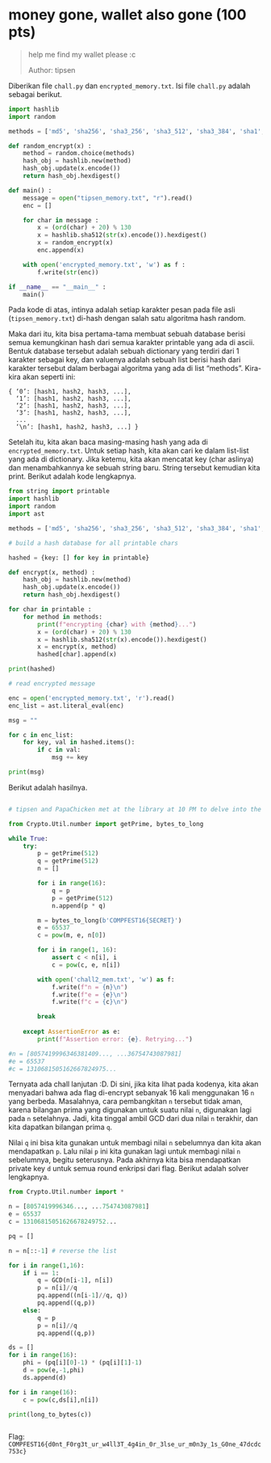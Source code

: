 # money gone, wallet also gone (100 pts)

> help me find my wallet please :c
>
> Author: tipsen

Diberikan file `chall.py` dan `encrypted_memory.txt`. Isi file `chall.py` adalah sebagai berikut.

```python
import hashlib
import random

methods = ['md5', 'sha256', 'sha3_256', 'sha3_512', 'sha3_384', 'sha1', 'sha384', 'sha3_224', 'sha512', 'sha224']

def random_encrypt(x) :
    method = random.choice(methods)
    hash_obj = hashlib.new(method)
    hash_obj.update(x.encode())
    return hash_obj.hexdigest()

def main() :
    message = open("tipsen_memory.txt", "r").read()
    enc = []

    for char in message :
        x = (ord(char) + 20) % 130
        x = hashlib.sha512(str(x).encode()).hexdigest()
        x = random_encrypt(x)
        enc.append(x)

    with open('encrypted_memory.txt', 'w') as f :
        f.write(str(enc))

if __name__ == "__main__" :
    main()
```

Pada kode di atas, intinya adalah setiap karakter pesan pada file asli (`tipsen_memory.txt`) di-hash dengan salah satu algoritma hash random.

Maka dari itu, kita bisa pertama-tama membuat sebuah database berisi semua kemungkinan hash dari semua karakter printable yang ada di ascii. Bentuk database tersebut adalah sebuah dictionary yang terdiri dari 1 karakter sebagai key, dan valuenya adalah sebuah list berisi hash dari karakter tersebut dalam berbagai algoritma yang ada di list “methods”. Kira-kira akan seperti ini:

```
{ ‘0’: [hash1, hash2, hash3, ...],
  ‘1’: [hash1, hash2, hash3, ...],
  ‘2’: [hash1, hash2, hash3, ...],
  ‘3’: [hash1, hash2, hash3, ...],
  ...
  ‘\n’: [hash1, hash2, hash3, ...] }
```

Setelah itu, kita akan baca masing-masing hash yang ada di `encrypted_memory.txt`. Untuk setiap hash, kita akan cari ke dalam list-list yang ada di dictionary. Jika ketemu, kita akan mencatat key (char aslinya) dan menambahkannya ke sebuah string baru. String tersebut kemudian kita print. Berikut adalah kode lengkapnya.

```python
from string import printable
import hashlib
import random
import ast

methods = ['md5', 'sha256', 'sha3_256', 'sha3_512', 'sha3_384', 'sha1', 'sha384', 'sha3_224', 'sha512', 'sha224'][::-1]

# build a hash database for all printable chars

hashed = {key: [] for key in printable}

def encrypt(x, method) :
    hash_obj = hashlib.new(method)
    hash_obj.update(x.encode())
    return hash_obj.hexdigest()

for char in printable :
    for method in methods:
    	print(f"encrypting {char} with {method}...")
    	x = (ord(char) + 20) % 130
    	x = hashlib.sha512(str(x).encode()).hexdigest()
    	x = encrypt(x, method)
    	hashed[char].append(x)

print(hashed)

# read encrypted message

enc = open('encrypted_memory.txt', 'r').read()
enc_list = ast.literal_eval(enc)

msg = ""

for c in enc_list:
	for key, val in hashed.items():
		if c in val:
			msg += key

print(msg)
```

Berikut adalah hasilnya.

<figure><img src="https://lh7-rt.googleusercontent.com/docsz/AD_4nXd_pOFM4teci0wSkSXDthhCM-qIuly_VUIx6AB4Mr79y7iJvn9zbQUuuv0wu2K8ihAVUWv6nMrk7UsEm1qEkv_OiwfUeqRv0EvymRmIgScyub7dWq4r3qBNZ8rUgF5wvjpSD8CWpEcdA8ESqgSnkl9jTrRU?key=ndfxH1b3fpmazlbRgIkT3Q" alt=""><figcaption></figcaption></figure>

```python
# tipsen and PapaChicken met at the library at 10 PM to delve into the intricacies of CTF challenges over cups of steaming coffee. As they wrapped up their discussion, ready to head home, PapaChicken realized his wallet was nowhere to be found. Panic turned into curiosity as they examined the scene like seasoned cryptographers. The missing wallet wasn't just an inconvenience but a cryptic puzzle waiting to be decrypted, challenging them to apply their CTF skills to unravel the mystery of its disappearance in the late-night library labyrinth. Solve this to help PapaChicken find his wallet :c

from Crypto.Util.number import getPrime, bytes_to_long

while True:
    try:
        p = getPrime(512)
        q = getPrime(512)
        n = []

        for i in range(16):
            q = p
            p = getPrime(512)
            n.append(p * q)

        m = bytes_to_long(b'COMPFEST16{SECRET}')
        e = 65537
        c = pow(m, e, n[0])

        for i in range(1, 16):
            assert c < n[i], i
            c = pow(c, e, n[i])

        with open('chall2_mem.txt', 'w') as f:
            f.write(f"n = {n}\n")
            f.write(f"e = {e}\n")
            f.write(f"c = {c}\n")

        break
    
    except AssertionError as e:
        print(f"Assertion error: {e}. Retrying...")

#n = [8057419996346381409..., ...36754743087981]
#e = 65537
#c = 1310681505162667824975...
```

Ternyata ada chall lanjutan :D. Di sini, jika kita lihat pada kodenya, kita akan menyadari bahwa ada flag di-encrypt sebanyak 16 kali menggunakan 16 `n` yang berbeda. Masalahnya, cara pembangkitan `n` tersebut tidak aman, karena bilangan prima yang digunakan untuk suatu nilai `n`, digunakan lagi pada `n` setelahnya. Jadi, kita tinggal ambil GCD dari dua nilai `n` terakhir, dan kita dapatkan bilangan prima `q`.

Nilai `q` ini bisa kita gunakan untuk membagi nilai `n` sebelumnya dan kita akan mendapatkan `p`. Lalu nilai `p` ini kita gunakan lagi untuk membagi nilai `n` sebelumnya, begitu seterusnya. Pada akhirnya kita bisa mendapatkan private key `d` untuk semua round enkripsi dari flag. Berikut adalah solver lengkapnya.

```python
from Crypto.Util.number import *

n = [8057419996346..., ...754743087981]
e = 65537
c = 13106815051626678249752...

pq = []

n = n[::-1]	# reverse the list

for i in range(1,16):
	if i == 1:
		q = GCD(n[i-1], n[i])
		p = n[i]//q
		pq.append((n[i-1]//q, q))
		pq.append((q,p))
	else:
		q = p
		p = n[i]//q
		pq.append((q,p))

ds = []
for i in range(16):
	phi = (pq[i][0]-1) * (pq[i][1]-1)
	d = pow(e,-1,phi)
	ds.append(d)

for i in range(16):
	c = pow(c,ds[i],n[i])

print(long_to_bytes(c))
```

<figure><img src="https://lh7-rt.googleusercontent.com/docsz/AD_4nXewBiPcFH3kS0KnGdvfJKfHtqShCCTmxX77i3gZdG06lT1_Xk4H4E3PCNKPLIXtMeXJcda8eLFgyYDJF7LcTHp4THcIybVND92aNur2xVsh6Cg77jgmM5hGw7Jm1Lof64uKQQ21d_QlenZDqJfyYZBwGl5W?key=ndfxH1b3fpmazlbRgIkT3Q" alt=""><figcaption></figcaption></figure>

Flag: `COMPFEST16{d0nt_F0rg3t_ur_w4ll3T_4g4in_0r_3lse_ur_m0n3y_1s_G0ne_47dcdc753c}`
